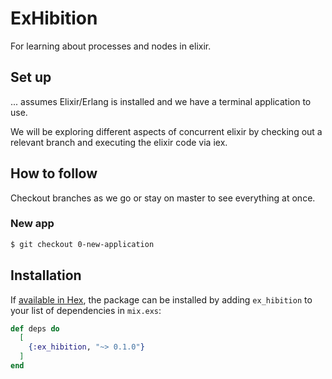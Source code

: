 # ExHibition

For learning about processes and nodes in elixir.

## Set up

... assumes Elixir/Erlang is installed and we have a terminal application to use.

We will be exploring different aspects of concurrent elixir by checking out a relevant branch and executing the elixir code via iex.

## How to follow

Checkout branches as we go or stay on master to see everything at once.

### New app

```bash
$ git checkout 0-new-application
```

## Installation

If [available in Hex](https://hex.pm/docs/publish), the package can be installed
by adding `ex_hibition` to your list of dependencies in `mix.exs`:

```elixir
def deps do
  [
    {:ex_hibition, "~> 0.1.0"}
  ]
end
```
